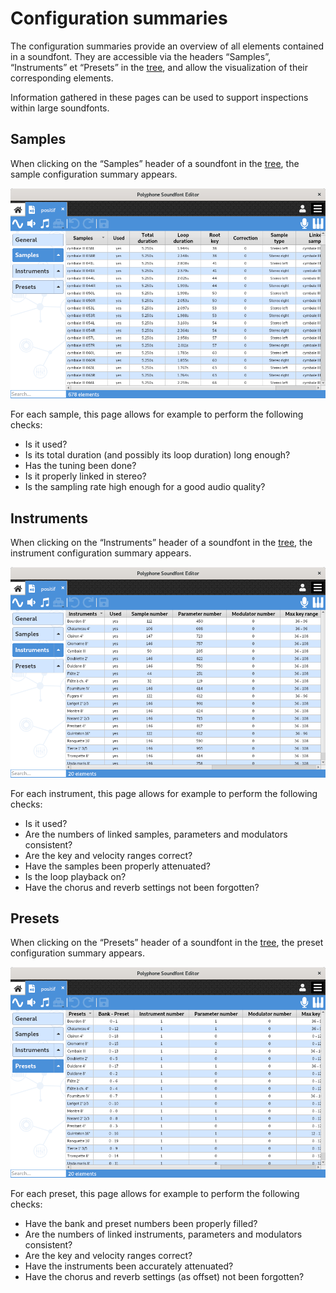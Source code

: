 # Configuration summaries

The configuration summaries provide an overview of all elements contained in
a soundfont. They are accessible via the headers “Samples”, “Instruments” et
“Presets” in the [tree], and allow the visualization of their corresponding
elements.

Information gathered in these pages can be used to support inspections within
large soundfonts.


<a name="doc_sample"/>

## Samples

When clicking on the “Samples” header of a soundfont in the [tree], the sample
configuration summary appears.

![sample configuration summary]

For each sample, this page allows for example to perform the following checks:

  - Is it used?
  - Is its total duration (and possibly its loop duration) long enough?
  - Has the tuning been done?
  - Is it properly linked in stereo?
  - Is the sampling rate high enough for a good audio quality?


<a name="doc_instrument"/>

## Instruments

When clicking on the “Instruments” header of a soundfont in the [tree], the
instrument configuration summary appears.

![instrument configuration summary]

For each instrument, this page allows for example to perform the following
checks:

  - Is it used?
  - Are the numbers of linked samples, parameters and modulators consistent?
  - Are the key and velocity ranges correct?
  - Have the samples been properly attenuated?
  - Is the loop playback on?
  - Have the chorus and reverb settings not been forgotten?


<a name="doc_preset"/>

## Presets

When clicking on the “Presets” header of a soundfont in the [tree], the preset
configuration summary appears.

![preset configuration summary]

For each preset, this page allows for example to perform the following checks:

  - Have the bank and preset numbers been properly filled?
  - Are the numbers of linked instruments, parameters and modulators consistent?
  - Are the key and velocity ranges correct?
  - Have the instruments been accurately attenuated?
  - Have the chorus and reverb settings (as offset) not been forgotten?



[tree]: /manual/soundfont-editor/tree

[sample configuration summary]:     images/conf_summary_sample.png
[instrument configuration summary]: images/conf_summary_instrument.png
[preset configuration summary]:     images/conf_summary_preset.png
